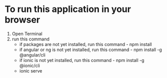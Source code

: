# To run this application in your browser
1. Open Terminal
2. run this command
    - if packages are not yet installed, run this command - npm install
    - if angular or ng is not yet installed, run this command - npm install -g @angular/cli
    - if ionic is not yet installed, run this command - npm install -g @ionic/cli
    - ionic serve